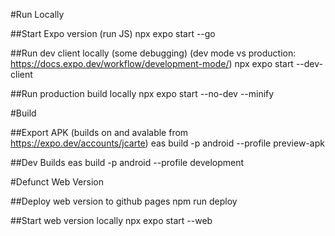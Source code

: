 #Run Locally

##Start Expo version (run JS)
npx expo start --go

##Run dev client locally (some debugging) (dev mode vs production: https://docs.expo.dev/workflow/development-mode/)
npx expo start --dev-client

##Run production build locally
npx expo start --no-dev --minify




#Build

##Export APK (builds on and avalable from https://expo.dev/accounts/jcarte)
eas build -p android --profile preview-apk

##Dev Builds
eas build -p android --profile development




#Defunct Web Version

##Deploy web version to github pages
npm run deploy

##Start web version locally
npx expo start --web
